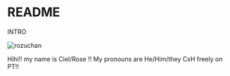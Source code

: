 # README
INTRO

<img src="(https://th.bing.com/th/id/OIP.KCx2F_uzyazYnQEYXgDSLAHaEK?w=305&h=180&c=7&r=0&o=7&cb=12&dpr=1.3&pid=1.7&rm=3)" alt="rozuchan">

Hihi!! my name is Ciel/Rose !!
My pronouns are He/Him/they
CxH freely on PT!!
